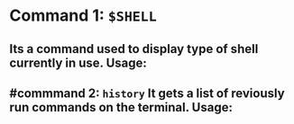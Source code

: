 # Command 1: `$SHELL`
Its a command used to display type of shell currently in use.
Usage:
---

#commmand 2: `history`
It gets a list of reviously run commands on the terminal.
Usage:
---

#
